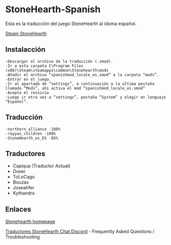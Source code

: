 # StoneHearth-Spanish

Esta es la traducción del juego StoneHearth al idoma español.

[Steam StoneHearth](https://store.steampowered.com/app/253250/Stonehearth/)


## Instalacción

	·Descargar el archivo de la traducción (.smod).
	·Ir a esta carpeta C\Program Files (x86)\Steam\steamapps\common\Stonehearth\mods
	·Añadir el archivo “spanishmod_locale_es.smod” a la carpeta “mods”.
	·Entrar en el juego.
	·Ir al apartado de “settings”, a continuación a la ultima pestaña llamada “Mods”, ahí activa el mod “spanishmod_locale_es.smod”
	·Acepta el reinicio
	·Luego ir otra vez a “settings”, pestaña “System” y elegir en lenguaje “Español”.

## Traducción

	·northern_alliance -100%
	·rayyas_children -100%
	·StoneHearth_es_ES -85%

## Traductores

 * Capiqua (Traductor Actual)
 * Doxer
 * ToLoCago
 * Bouzas
 * Joseahfer
 * Kythandra

## Enlaces

[Stonehearth homepage](https://discourse.stonehearth.net/t/es-traduccion-de-stonehearth-al-espanol-alpha-22-22-5/31495) 

[Traductores StoneHearth Chat Discord](https://discourse.stonehearth.net/t/es-traduccion-de-stonehearth-al-espanol-alpha-22-22-5/31495) - Frequently Asked Questions / Troubleshooting
